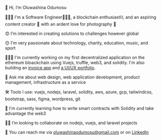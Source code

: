 👋 Hi, I’m Oluwashina Odumosu

🙎🏽‍♂️ I'm a Software Engineer👨🏽‍💻, a blockchain enthusiast⛓️, and an aspiring content creator 🚀 with an ardent love for photography 📸

😍 I’m interested in creating solutions to challenges however global

😊 I'm very passionate about technology, charity, education, music, and sport

👨🏽‍🏭 I'm currently working on my first decentralized application on the ethereum bloackchain using Vuejs, truffle, web3, and solidity. I'm also building an [invoice app](https://griffin-invoice.vercel.app/) and [a UI/UX portfolio](https://barney.vercel.app/).

💬 Ask me about web design, web application development, product management, infrastructure as a service

🛠️ Tools I use: vuejs, nodejs, laravel, solidity, aws, azure, gcp, tailwindcss, bootstrap, sass, figma, wordpress, git

🌱 I'm currently learning how to write smart contracts with Solidity and take advantage the web3 

🤝🏽 I’m looking to collaborate on nodejs, vuejs, and laravel projects

📡 You can reach me via [oluwashinaodumosu@gmail.com](mailto:oluwashinaodumosu@gmail.com) or on [LinkedIn](https://www.linkedin.com/in/odumz/)
